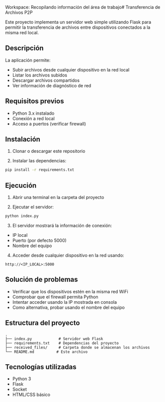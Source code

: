Workspace: Recopilando información del área de trabajo# Transferencia de Archivos P2P

Este proyecto implementa un servidor web simple utilizando Flask para permitir la transferencia de archivos entre dispositivos conectados a la misma red local.

## Descripción

La aplicación permite:
- Subir archivos desde cualquier dispositivo en la red local
- Listar los archivos subidos
- Descargar archivos compartidos
- Ver información de diagnóstico de red

## Requisitos previos

- Python 3.x instalado
- Conexión a red local
- Acceso a puertos (verificar firewall)

## Instalación

1. Clonar o descargar este repositorio

2. Instalar las dependencias:
```bash
pip install -r requirements.txt
```

## Ejecución

1. Abrir una terminal en la carpeta del proyecto

2. Ejecutar el servidor:
```bash 
python index.py
```

3. El servidor mostrará la información de conexión:
- IP local 
- Puerto (por defecto 5000)
- Nombre del equipo

4. Acceder desde cualquier dispositivo en la red usando:
```
http://<IP_LOCAL>:5000
```

## Solución de problemas

- Verificar que los dispositivos estén en la misma red WiFi
- Comprobar que el firewall permita Python
- Intentar acceder usando la IP mostrada en consola
- Como alternativa, probar usando el nombre del equipo

## Estructura del proyecto

```
.
├── index.py            # Servidor web Flask
├── requirements.txt    # Dependencias del proyecto
├── received_files/     # Carpeta donde se almacenan los archivos
└── README.md          # Este archivo
```

## Tecnologías utilizadas

- Python 3
- Flask
- Socket
- HTML/CSS básico
